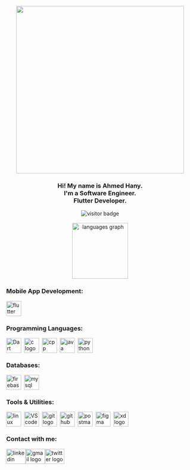 <br clear="both">

<div align="center">
  <img height="450" src="https://i.redd.it/n8agw6z2smyb1.gif" alt=""/>
</div>


<h3 align="center">
  Hi! My name is Ahmed Hany. <br/>
  I'm a Software Engineer. <br/>
  Flutter Developer. <br/>
</h3>

<div align="center">
  <img src="https://visitor-badge.laobi.icu/badge?page_id=theahmedhany.theahmedhany&left_color=red&right_color=green" alt="visitor badge"/>
</div>

<br clear="both">

<div align="center">
  <img src="https://github-readme-stats.vercel.app/api/top-langs?username=theahmedhany&locale=en&hide_title=true&layout=compact&card_width=320&theme=dark&hide_border=false" height="150" alt="languages graph"/>
</div>

<h3 align="left">
    Mobile App Development:
</h3>

<div align="left" style="display: flex; gap: .5rem">
  <img src="https://skillicons.dev/icons?i=flutter&theme=dark" height="40" alt="flutter logo"/>
</div>

<h3 align="left">
    Programming Languages:
</h3>


<div align="left" style="display: flex; gap: .5rem">
  <img src="https://skillicons.dev/icons?i=dart&theme=dark" height="40" alt="Dart logo"/>
  <img src="https://skillicons.dev/icons?i=c&theme=dark" height="40" alt="c logo"/>
  <img src="https://skillicons.dev/icons?i=cpp&theme=dark" height="40" alt="cpp logo"/>
  <img src="https://skillicons.dev/icons?i=java&theme=dark" height="40" alt="java logo"/>
  <img src="https://skillicons.dev/icons?i=python&theme=dark" height="40" alt="python logo"/>
</div>


<h3 align="left">
    Databases:
</h3>

<div align="left" style="display: flex; gap: .5rem">
  <img src="https://skillicons.dev/icons?i=firebase&theme=dark" height="40" alt="firebase logo"/>
  <img src="https://skillicons.dev/icons?i=mysql&theme=dark" height="40" alt="mysql logo"/>
</div>



<h3 align="left">
    Tools & Utilities:
</h3>

<div align="left" style="display: flex; gap: .5rem">
  <img src="https://skillicons.dev/icons?i=linux&theme=dark" height="40" alt="linux logo"/>
  <img src="https://skillicons.dev/icons?i=vscode&theme=dark" height="40" alt="VScode logo"/>
  <img src="https://skillicons.dev/icons?i=git&theme=dark" height="40" alt="git logo"/>
  <img src="https://skillicons.dev/icons?i=github&theme=dark" height="40" alt="github logo"/>
  <img src="https://skillicons.dev/icons?i=postman&theme=dark" width="40" height="40" alt="postman logo"/>
  <img src="https://skillicons.dev/icons?i=figma&theme=dark" width="40" height="40" alt="figma logo"/>
  <img src="https://skillicons.dev/icons?i=xd&theme=dark" width="40" height="40" alt="xd logo"/>
</div>


<h3 align="left">
    Contact with me:
</h3>

<div align="left" style="display: flex;">
  <a href="https://www.linkedin.com/in/theahmedhany/" target="_blank">
    <img src="https://skillicons.dev/icons?i=linkedin&theme=dark" width="52" height="40" alt="linkedin logo"/>
  </a>
  <a href="mailto:a7medhanyshokry@gmail.com" target="_blank">
    <img src="https://skillicons.dev/icons?i=gmail&theme=light" width="52" height="40" alt="gmail logo"/> 
  </a>
  <a href="https://x.com/theahmedhany" target="_blank">
    <img src="https://skillicons.dev/icons?i=twitter&theme=dark" width="52" height="40" alt="twitter logo"/>
  </a>
</div>

